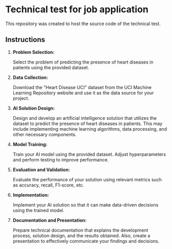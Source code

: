 # Technical test for job application

This repository was created to host the source code of the technical test.

## Instructions

1. **Problem Selection:**

   Select the problem of predicting the presence of heart diseases in patients using the provided dataset.

2. **Data Collection:**

   Download the "Heart Disease UCI" dataset from the UCI Machine Learning Repository website and use it as the data source for your project.

3. **AI Solution Design:**

   Design and develop an artificial intelligence solution that utilizes the dataset to predict the presence of heart diseases in patients. This may include implementing machine learning algorithms, data processing, and other necessary components.

4. **Model Training:**

   Train your AI model using the provided dataset. Adjust hyperparameters and perform testing to improve performance.

5. **Evaluation and Validation:**

   Evaluate the performance of your solution using relevant metrics such as accuracy, recall, F1-score, etc.

6. **Implementation:**

   Implement your AI solution so that it can make data-driven decisions using the trained model.

7. **Documentation and Presentation:**

   Prepare technical documentation that explains the development process, solution design, and the results obtained. Also, create a presentation to effectively communicate your findings and decisions.
